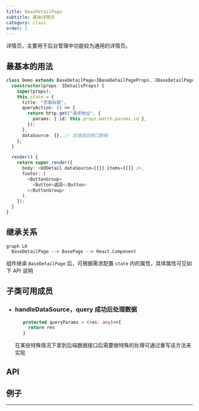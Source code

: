 ```yaml
---
title: BaseDetailPage
subtitle: 基础详情页
category: class
order: 2
---
```


详情页，主要用于后台管理中功能较为通用的详情页。

## 最基本的用法

```ts
class Demo extends BaseDetailPage<IBaseDetailPageProps, IBaseDetailPageState> {
  constructor(props: IDetailsProps) {
    super(props);
    this.state = {
      title: "页面标题",
      queryAction: () => {
        return http.get("请求地址", {
          params: { id: this.props.match.params.id },
        });
      },
      dataSource: {}, // 后端返回接口数据
    };
  }

  render() {
    return super.render({
      body: <UdDetail dataSource={{}} items={[]} />,
      footer: (
        <ButtonGroup>
          <Button>返回</Button>
        </ButtonGroup>
      ),
    });
  }
}
```

## 继承关系

```mermaid
graph LR
  BaseDetailPage --> BasePage --> React.Component
```

组件继承 `BaseDetailPage` 后，可根据需求配置 `state` 内的属性，具体属性可见如下 API 说明

## 子类可用成员

- ### handleDataSource，query 成功后处理数据

  ```ts
     protected queryParams = (res: any)=>{
       return res
     }
  ```

  在某些特殊情况下拿到后端数据接口后需要做特殊的处理可通过重写该方法来实现

## API

<!-- ud-ts("index.tsx", "IBaseDetailPageState") -->

## 例子

---

<!-- ud-demo("标准用法", "最基本的详情页", "demos/basic.tsx") -->

<!-- ud-demo("扩展用法", "可通过属性配置改变每一个需展示内容每一行的占比、可配置返回参数", "demos/extend.tsx") -->
